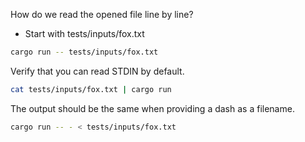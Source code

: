 How do we read the opened file line by line?
* Start with tests/inputs/fox.txt

```bash
cargo run -- tests/inputs/fox.txt
```

Verify that you can read STDIN by default.

```bash
cat tests/inputs/fox.txt | cargo run
```

The output should be the same when providing a dash as a 
filename.

```bash
cargo run -- - < tests/inputs/fox.txt
```

